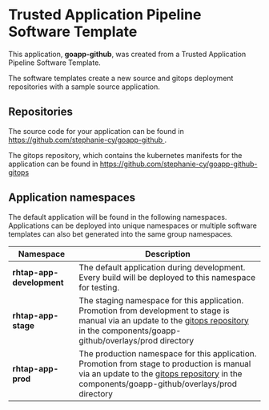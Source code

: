 # Trusted Application Pipeline Software Template

This application, **goapp-github**, was created from a Trusted Application Pipeline Software Template.

The software templates create a new source and gitops deployment repositories with a sample source application. 

## Repositories

The source code for your application can be found in [https://github.com/stephanie-cy/goapp-github ](https://github.com/stephanie-cy/goapp-github ).
 
The gitops repository, which contains the kubernetes manifests for the application can be found in 
[https://github.com/stephanie-cy/goapp-github-gitops ](https://github.com/stephanie-cy/goapp-github-gitops ) 

## Application namespaces 

The default application will be found in the following namespaces. Applications can be deployed into unique namespaces or multiple software templates can also bet generated into the same group namespaces.  

|  Namespace   |  Description   |  
| -------- | -------- |   
| **rhtap-app-development** | The default application during development. Every build will be deployed to this namespace for testing. | 
| **rhtap-app-stage** | The staging namespace for this application. Promotion from development to stage is manual via an update to the [gitops repository](https://github.com/stephanie-cy/goapp-github-gitops ) in the components/goapp-github/overlays/prod directory |  
| **rhtap-app-prod** | The production namespace for this application. Promotion from stage to production is manual via an update to the [gitops repository](https://github.com/stephanie-cy/goapp-github-gitops ) in the components/goapp-github/overlays/prod directory | 